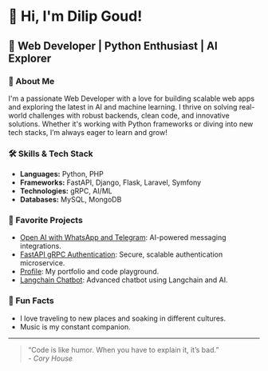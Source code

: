 # 👋 Hi, I'm Dilip Goud!

## 🚀 Web Developer | Python Enthusiast | AI Explorer

### 🌟 About Me
I'm a passionate Web Developer with a love for building scalable web apps and exploring the latest in AI and machine learning. I thrive on solving real-world challenges with robust backends, clean code, and innovative solutions. Whether it's working with Python frameworks or diving into new tech stacks, I’m always eager to learn and grow!

### 🛠️ Skills & Tech Stack
- **Languages:** Python, PHP  
- **Frameworks:** FastAPI, Django, Flask, Laravel, Symfony  
- **Technologies:** gRPC, AI/ML  
- **Databases:** MySQL, MongoDB

### 📂 Favorite Projects
- [Open AI with WhatsApp and Telegram](https://github.com/DilipGoud03/open-ai-with-whatspp-and-telegram): AI-powered messaging integrations.
- [FastAPI gRPC Authentication](https://github.com/DilipGoud03/fast-api-gRpc-authentication): Secure, scalable authentication microservice.
- [Profile](https://github.com/DilipGoud03/Profile): My portfolio and code playground.
- [Langchain Chatbot](https://github.com/teamprofilics/langchain-chatbot): Advanced chatbot using Langchain and AI.

### 🎵 Fun Facts
- I love traveling to new places and soaking in different cultures.
- Music is my constant companion.

<!--
### 🔗 Social Links
Add your social links here!
-->

<!--
### 📫 Contact Me
Add your contact info here!
-->

---

> “Code is like humor. When you have to explain it, it’s bad.”  
> *- Cory House*
